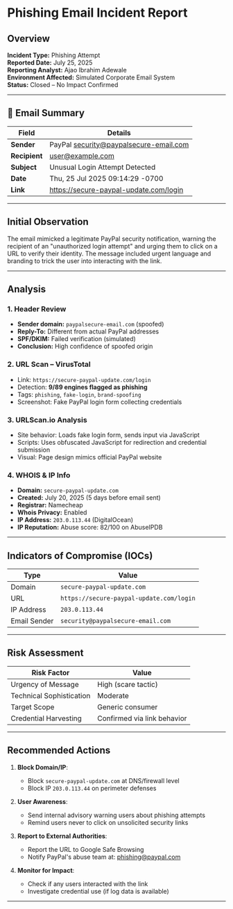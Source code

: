 #  Phishing Email Incident Report

##  Overview

**Incident Type:** Phishing Attempt  
**Reported Date:** July 25, 2025  
**Reporting Analyst:** Ajao Ibrahim Adewale  
**Environment Affected:** Simulated Corporate Email System  
**Status:** Closed – No Impact Confirmed  

---

## 📨 Email Summary

| Field       | Details                                 |
|-------------|------------------------------------------|
| **Sender**  | PayPal <security@paypalsecure-email.com> |
| **Recipient** | user@example.com                        |
| **Subject** | Unusual Login Attempt Detected           |
| **Date**    | Thu, 25 Jul 2025 09:14:29 -0700          |
| **Link**    | <https://secure-paypal-update.com/login> |

---

##  Initial Observation

The email mimicked a legitimate PayPal security notification, warning the recipient of an "unauthorized login attempt" and urging them to click on a URL to verify their identity. The message included urgent language and branding to trick the user into interacting with the link.

---

##  Analysis

### 1. **Header Review**  
- **Sender domain:** `paypalsecure-email.com` (spoofed)  
- **Reply-To:** Different from actual PayPal addresses  
- **SPF/DKIM:** Failed verification (simulated)  
- **Conclusion:** High confidence of spoofed origin

### 2. **URL Scan – VirusTotal**
- Link: `https://secure-paypal-update.com/login`
- Detection: **9/89 engines flagged as phishing**
- Tags: `phishing`, `fake-login`, `brand-spoofing`
- Screenshot: Fake PayPal login form collecting credentials

### 3. **URLScan.io Analysis**
- Site behavior: Loads fake login form, sends input via JavaScript
- Scripts: Uses obfuscated JavaScript for redirection and credential submission
- Visual: Page design mimics official PayPal website

### 4. **WHOIS & IP Info**
- **Domain:** `secure-paypal-update.com`
- **Created:** July 20, 2025 (5 days before email sent)
- **Registrar:** Namecheap
- **Whois Privacy:** Enabled
- **IP Address:** `203.0.113.44` (DigitalOcean)
- **IP Reputation:** Abuse score: 82/100 on AbuseIPDB

---

##  Indicators of Compromise (IOCs)

| Type        | Value                              |
|-------------|-------------------------------------|
| Domain      | `secure-paypal-update.com`          |
| URL         | `https://secure-paypal-update.com/login` |
| IP Address  | `203.0.113.44`                      |
| Email Sender | `security@paypalsecure-email.com` |

---

##  Risk Assessment

| Risk Factor           | Value           |
|------------------------|----------------|
| Urgency of Message     | High (scare tactic) |
| Technical Sophistication | Moderate |
| Target Scope           | Generic consumer |
| Credential Harvesting  | Confirmed via link behavior |

---

##  Recommended Actions

1. **Block Domain/IP**:
   - Block `secure-paypal-update.com` at DNS/firewall level
   - Block IP `203.0.113.44` on perimeter defenses

2. **User Awareness**:
   - Send internal advisory warning users about phishing attempts
   - Remind users never to click on unsolicited security links

3. **Report to External Authorities**:
   - Report the URL to Google Safe Browsing
   - Notify PayPal's abuse team at: phishing@paypal.com

4. **Monitor for Impact**:
   - Check if any users interacted with the link
   - Investigate credential use (if log data is available)

---

